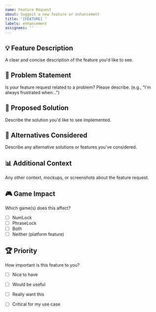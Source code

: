 ```yaml
---
name: Feature Request
about: Suggest a new feature or enhancement
title: '[FEATURE] '
labels: enhancement
assignees: ''
---
```


## 💡 Feature Description
A clear and concise description of the feature you'd like to see.

## 🤔 Problem Statement
Is your feature request related to a problem? Please describe.
(e.g., "I'm always frustrated when...")

## 🎯 Proposed Solution
Describe the solution you'd like to see implemented.

## 🔄 Alternatives Considered
Describe any alternative solutions or features you've considered.

## 📊 Additional Context
Any other context, mockups, or screenshots about the feature request.

## 🎮 Game Impact
Which game(s) does this affect?
- [ ] NumLock
- [ ] PhraseLock
- [ ] Both
- [ ] Neither (platform feature)

## 🏆 Priority
How important is this feature to you?
- [ ] Nice to have
- [ ] Would be useful
- [ ] Really want this
- [ ] Critical for my use case

